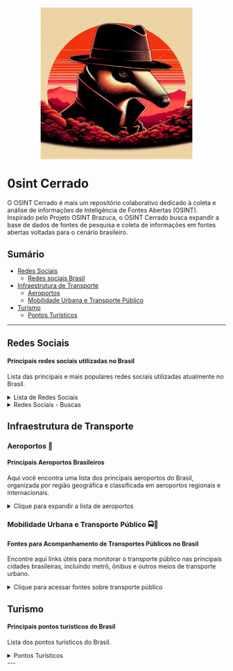 <h1 align="center">
  <br>
  <img src="img/logo.jpg" width="350px" style="display: block; margin: 0 auto;">
</h1>


# 0sint Cerrado
O OSINT Cerrado é mais um repositório colaborativo dedicado à coleta e análise de informações de Inteligência de Fontes Abertas (OSINT). Inspirado pelo Projeto OSINT Brazuca, o OSINT Cerrado busca expandir a base de dados de fontes de pesquisa e coleta de informações em fontes abertas voltadas para o cenário brasileiro.

## Sumário

- [Redes Sociais](#redes_sociais)
  - [Redes sociais Brasil](#rsb)
- [Infraestrutura de Transporte](#infraestrutura-de-transporte)
  - [Aeroportos](#aeroportos)
  - [Mobilidade Urbana e Transporte Público](#mobilidade-urbana-e-transporte-publico)
- [Turismo](#turismo)
  - [Pontos Turísticos](#pontos)

---

## Redes Sociais <a name="redes_sociais"></a>
#### Principais redes sociais utilizadas no Brasil

Lista das principais e mais populares redes sociais utilizadas atualmente no Brasil.
<details>
  <summary>Lista de Redes Sociais</summary>

| Rede Social          | Descrição                                              | Tipo de Uso                        | Público-Alvo                  |
|----------------------|--------------------------------------------------------|------------------------------------|-------------------------------|
| **WhatsApp**          | Aplicativo de mensagens instantâneas                   | Comunicação, Grupos, Negócios      | Geral                         |
| **Instagram**         | Rede de compartilhamento de fotos e vídeos             | Entretenimento, Marketing, Vendas  | Jovens e Adultos              |
| **Facebook**          | Rede social de compartilhamento de conteúdo            | Notícias, Grupos, Comunicação      | Adultos e Idosos              |
| **TikTok**            | Plataforma de vídeos curtos e entretenimento           | Entretenimento, Marketing, Criadores | Jovens e Adolescentes        |
| **YouTube**           | Plataforma de vídeos e streaming                       | Educação, Entretenimento, Negócios | Geral                         |
| **Twitter (X)**       | Rede de microblogging                                  | Notícias, Discussões, Debates      | Jornalistas, Políticos, Público Geral |
| **LinkedIn**          | Rede profissional de networking                        | Networking, Recrutamento, Negócios | Profissionais e Executivos    |
| **Telegram**          | Aplicativo de mensagens instantâneas                   | Grupos, Comunicação, Conteúdo      | Jovens, Adultos, Tecnologia   |
| **Pinterest**         | Plataforma de compartilhamento de ideias visuais       | Inspiração, Negócios, Hobbies      | Criativos, Profissionais      |
| **Kwai**              | Plataforma de vídeos curtos, semelhante ao TikTok      | Entretenimento, Vídeos virais      | Jovens e Adultos              |
| **Snapchat**          | Aplicativo de mensagens com foco em fotos e vídeos curtos | Entretenimento, Comunicação      | Adolescentes e Jovens         |
| **Twitch**            | Plataforma de streaming ao vivo, principalmente de games | Streaming, Entretenimento        | Gamers, Jovens                |

</details>

<details>
  <summary>Redes Sociais - Buscas </summary>

## Facebook, Instagram, TikTok, Linkedin  
- [Search People](https://freepeoplesearchtool.com/#gsc.tab=0)
- [Linkedin data extractor](https://ollie-boyd.github.io/Linkedin-post-timestamp-extractor/)
- [Facebook ID](https://lookup-id.com/)
- [Comment Picker - Instagram](https://commentpicker.com/instagram-username.php)
- [Face Checker](https://facecheck.id/pt)
- [HighSocial - TikTok](https://www.highsocial.com/pt-br/find-tiktok-user-id/)
- [TikTok data extractor](https://bellingcat.github.io/tiktok-timestamp/)
- [TikTok-Trends](https://ads.tiktok.com/business/creativecenter/inspiration/popular/hashtag/pc/en?from=001114)
- [Kik-Usernames](https://kikusernames.com/country/BR?page=1)

## Telegram
- [Telegago](https://cse.google.com/cse?&cx=006368593537057042503:efxu7xprihg#gsc.tab=0)
- [Telegram Search Engine](https://xtea.io/ts_en.html#gsc.tab=0)
- [Telegram Store](https://pt.telegram-store.com/)
- [TelegramDB](https://www.telegramdb.org/)
- [Telegram Channels](https://telegramchannels.me/)
- [TGRAM Search](https://pt.tgramsearch.com/)
- [TG-ME](https://www.tg-me.com/br)
- [Universal Bot](https://t.me/UniversalSearchEasyBot)

## WhatsApp
- [Grupos de Whatts](https://www.gruposdewhatss.com.br/)
- [Link de Grupo](https://linkdegrupo.com.br/)
- [Whats de Grupo](https://whatsdegrupo.com/)

</details>



## Infraestrutura de Transporte <a name="infraestrutura-de-transporte"></a>

### Aeroportos 🛬 <a name="aeroportos"></a>
#### Principais Aeroportos Brasileiros

Aqui você encontra uma lista dos principais aeroportos do Brasil, organizada por região geográfica e classificada em aeroportos regionais e internacionais.


<details>
  <summary>Clique para expandir a lista de aeroportos</summary>

| Nome                                                                                     | Cidade/Estado                | Região Geográfica | Tipo         |
|------------------------------------------------------------------------------------------|------------------------------|-------------------|--------------|
| Aeroporto Internacional de Guarulhos - Governador André Franco Montoro (GRU)           | Guarulhos                    | Sudeste           | Internacional |
| Aeroporto de Congonhas - São Paulo (CGH)                                               | São Paulo                    | Sudeste           | Regional      |
| Aeroporto Internacional de Viracopos - Campinas (VCP)                                  | Campinas                     | Sudeste           | Internacional |
| Aeroporto de São José dos Campos - Professor Urbano Ernesto Stumpf (SJK)               | São José dos Campos          | Sudeste           | Regional      |
| Aeroporto Estadual de Ribeirão Preto - Leite Lopes (RAO)                               | Ribeirão Preto               | Sudeste           | Regional      |
| Aeroporto de Sorocaba - Bertram Luiz Leupolz (SZB)                                     | Sorocaba                     | Sudeste           | Regional      |
| Aeroporto Estadual de Bauru - Arealva (BAU)                                           | Bauru                        | Sudeste           | Regional      |
| Aeroporto de Presidente Prudente - João Ribeiro de Barros (PPB)                        | Presidente Prudente          | Sudeste           | Regional      |
| Aeroporto Estadual de Marília - Frank Miloye Milenkowichi (MII)                        | Marília                      | Sudeste           | Regional      |
| Aeroporto de Araraquara - (AQA)                                                        | Araraquara                   | Sudeste           | Regional      |
| Aeroporto Internacional Afonso Pena - Curitiba (CWB)                                   | Curitiba                     | Sul               | Internacional |
| Aeroporto de Londrina - Londrina (LDB)                                                 | Londrina                     | Sul               | Regional      |
| Aeroporto de Foz do Iguaçu - Cataratas (IGU)                                          | Foz do Iguaçu               | Sul               | Internacional |
| Aeroporto de Maringá - Regional de Maringá (MGF)                                       | Maringá                     | Sul               | Regional      |
| Aeroporto de Cascavel - Cascavel (CAC)                                                 | Cascavel                     | Sul               | Regional      |
| Aeroporto de Ponta Grossa - Ponta Grossa (PGD)                                        | Ponta Grossa                | Sul               | Regional      |
| Aeroporto Internacional Hercílio Luz - Florianópolis (FLN)                             | Florianópolis                | Sul               | Internacional |
| Aeroporto de Navegantes - Ministro Victor Konder (NVT)                                 | Navegantes                   | Sul               | Regional      |
| Aeroporto de Chapecó - Serafin Enoss Bertaso (XAP)                                     | Chapecó                      | Sul               | Regional      |
| Aeroporto de Joinville - Lauro Carneiro de Loyola (JOI)                               | Joinville                    | Sul               | Regional      |
| Aeroporto de Lages - Lages (LAJ)                                                       | Lages                        | Sul               | Regional      |
| Aeroporto Internacional Salgado Filho - Porto Alegre (POA)                             | Porto Alegre                 | Sul               | Internacional |
| Aeroporto de Caxias do Sul - Caxias do Sul (CXJ)                                     | Caxias do Sul               | Sul               | Regional      |
| Aeroporto de Passo Fundo - Passo Fundo (PPF)                                          | Passo Fundo                  | Sul               | Regional      |
| Aeroporto de Pelotas - Pelotas (PET)                                                   | Pelotas                      | Sul               | Regional      |
| Aeroporto de Santa Maria - Santa Maria (RIA)                                           | Santa Maria                  | Sul               | Regional      |
| Aeroporto de Uruguaiana - Rubem Berta (URG)                                           | Uruguaiana                   | Sul               | Regional      |
| Aeroporto Internacional de Salvador - Deputado Luís Eduardo Magalhães (SSA)           | Salvador                     | Nordeste          | Internacional |
| Aeroporto de Porto Seguro - Porto Seguro (BPS)                                         | Porto Seguro                 | Nordeste          | Regional      |
| Aeroporto de Ilhéus - Jorge Amado (IOS)                                               | Ilhéus                       | Nordeste          | Regional      |
| Aeroporto de Barreiras - Barreiras (BRA)                                              | Barreiras                    | Nordeste          | Regional      |
| Aeroporto Internacional do Recife - Gilberto Freyre (REC)                             | Recife                       | Nordeste          | Internacional |
| Aeroporto de Petrolina - Senador Nilo Coelho (PNB)                                    | Petrolina                    | Nordeste          | Regional      |
| Aeroporto Internacional de Fortaleza - Pinto Martins (FOR)                            | Fortaleza                    | Nordeste          | Internacional |
| Aeroporto de Jericoacoara - Jericoacoara (JJD)                                       | Jijoca de Jericoacoara      | Nordeste          | Regional      |
| Aeroporto de Aracati - Aracati (ARU)                                                  | Aracati                      | Nordeste          | Regional      |
| Aeroporto Internacional de Natal - Governador Aluízio Alves (NAT)                     | São Gonçalo do Amarante     | Nordeste          | Internacional |
| Aeroporto Internacional Presidente Castro Pinto - João Pessoa (JPA)                    | João Pessoa                  | Nordeste          | Internacional |
| Aeroporto de Campina Grande - Campina Grande (CPV)                                   | Campina Grande               | Nordeste          | Regional      |
| Aeroporto Internacional Zumbi dos Palmares - Maceió (MCZ)                             | Maceió                       | Nordeste          | Internacional |
| Aeroporto de Aracaju - Santa Maria (AJU)                                              | Aracaju                      | Nordeste          | Internacional |
| Aeroporto Internacional Eduardo Gomes - Manaus (MAO)                                  | Manaus                       | Norte             | Internacional |
| Aeroporto de Tabatinga - Tabatinga (TBT)                                             | Tabatinga                    | Norte             | Regional      |
| Aeroporto de Tefé - Tefé (TEF)                                                         | Tefé                         | Norte             | Regional      |
| Aeroporto Internacional de Belém - Val de Cans (BEL)                                  | Belém                        | Norte             | Internacional |
| Aeroporto de Santarém - Santarém (STM)                                               | Santarém                     | Norte             | Regional      |
| Aeroporto de Marabá - Marabá (MAB)                                                    | Marabá                       | Norte             | Regional      |
| Aeroporto de Altamira - Altamira (ALT)                                                | Altamira                     | Norte             | Regional      |
| Aeroporto Internacional de Rio Branco - Plácido de Castro (RBR)                       | Rio Branco                   | Norte             | Internacional |
| Aeroporto de Cruzeiro do Sul - Cruzeiro do Sul (CZS)                                  | Cruzeiro do Sul             | Norte             | Regional      |
| Aeroporto Internacional de Porto Velho - Governador Jorge Teixeira (PVH)              | Porto Velho                  | Norte             | Internacional |
| Aeroporto Internacional de Boa Vista - Atlas Brasil Cantanhede (BVB)                  | Boa Vista                    | Norte             | Internacional |
| Aeroporto de Palmas - Palmas (PMW)                                                    | Palmas                       | Norte             | Internacional |
| Aeroporto Internacional de Brasília - Presidente Juscelino Kubitschek (BSB)           | Brasília                     | Centro-Oeste     | Internacional |
| Aeroporto Internacional de Goiânia - Santa Genoveva (GYN)                             | Goiânia                     | Centro-Oeste     | Internacional |
| Aeroporto de Caldas Novas - Caldas Novas (CLV)                                       | Caldas Novas                 | Centro-Oeste     | Regional      |
| Aeroporto Internacional Marechal Rondon - Cuiabá (CGB)                                | Cuiabá                       | Centro-Oeste     | Internacional |
| Aeroporto de Rondonópolis - Rondonópolis (ROO)                                        | Rondonópolis                 | Centro-Oeste     | Regional      |
| Aeroporto de Sinop - Sinop (OPS)                                                      | Sinop                        | Centro-Oeste     | Regional      |
| Aeroporto de Alta Floresta - Alta Floresta (AFL)                                      | Alta Floresta               | Centro-Oeste     | Regional      |
| Aeroporto Internacional de Campo Grande - Campo Grande (CGR)                          | Campo Grande                 | Centro-Oeste     | Internacional |
| Aeroporto de Corumbá - Corumbá (CMG)                                                  | Corumbá                     | Centro-Oeste     | Regional      |
| Aeroporto de Dourados - Dourados (DOU)                                                | Dourados                    | Centro-Oeste     | Regional      |
--------------------------------------------------------------------------------------------------------------------------------------------------

</details>



### Mobilidade Urbana e Transporte Público  🚍🚉 <a name="mobilidade-urbana-e-transporte-publico"></a>
#### Fontes para Acompanhamento de Transportes Públicos no Brasil

Encontre aqui links úteis para monitorar o transporte público nas principais cidades brasileiras, incluindo metrô, ônibus e outros meios de transporte urbano.

<details>
  <summary>Clique para acessar fontes sobre transporte público</summary>

- [Moovit - Transporte Público no Brasil](https://moovitapp.com/index/pt-br/transporte_p%C3%BAblico-Brazil)
- [Metrô de São Paulo](https://www.metro.sp.gov.br/)
- [Companhia Paulista de Trens Metropolitanos (CPTM)](https://www.cptm.sp.gov.br/)
</details>

## Turismo <a name="turismo"></a>
#### Principais pontos turísticos do Brasil

Lista dos pontos turísticos do Brasil.
<details>
   <summary>Pontos Turísticos</summary>
| Nome                                         | Cidade                      | Estado                  | Região Geográfica     |
|----------------------------------------------|----------------------------|-------------------------|-----------------------|
| Cristo Redentor                              | Rio de Janeiro             | Rio de Janeiro          | Sudeste               |
| Pão de Açúcar                                | Rio de Janeiro             | Rio de Janeiro          | Sudeste               |
| Cataratas do Iguaçu                         | Foz do Iguaçu             | Paraná                  | Sul                   |
| Parque Nacional da Chapada dos Veadeiros    | Alto Paraíso de Goiás      | Goiás                   | Centro-Oeste          |
| Amazônia                                     | Manaus                     | Amazonas                | Norte                 |
| Pelourinho                                   | Salvador                   | Bahia                   | Nordeste              |
| Praia do Forte                               | Mata de São João           | Bahia                   | Nordeste              |
| Ilha Grande                                  | Angra dos Reis             | Rio de Janeiro          | Sudeste               |
| Bonito                                       | Bonito                     | Mato Grosso do Sul     | Centro-Oeste          |
| Lençóis Maranhenses                          | Barreirinhas               | Maranhão                | Nordeste              |
| Fernando de Noronha                          | Fernando de Noronha        | Pernambuco              | Nordeste              |
| Pantanal                                     | Corumbá                    | Mato Grosso do Sul     | Centro-Oeste          |
| Parque Nacional de Jericoacoara             | Jericoacoara               | Ceará                   | Nordeste              |
| Centro Histórico de Ouro Preto               | Ouro Preto                 | Minas Gerais            | Sudeste               |
| Beto Carrero World                           | Penha                      | Santa Catarina          | Sul                   |
| Museu do Amanhã                              | Rio de Janeiro             | Rio de Janeiro          | Sudeste               |
| Parque Ibirapuera                           | São Paulo                  | São Paulo               | Sudeste               |
| Foz do Iguaçu                               | Foz do Iguaçu             | Paraná                  | Sul                   |
| Teatro Amazonas                              | Manaus                     | Amazonas                | Norte                 |
| Serra Gaúcha                                 | Gramado                    | Rio Grande do Sul      | Sul                   |
| Parque Nacional da Serra dos Órgãos         | Petrópolis                 | Rio de Janeiro          | Sudeste               |
| Praia de Copacabana                          | Rio de Janeiro             | Rio de Janeiro          | Sudeste               |
| Parque Nacional do Itatiaia                  | Itatiaia                  | Minas Gerais            | Sudeste               |
| Chapada Diamantina                           | Lençóis                    | Bahia                   | Nordeste              |
| Parque Nacional da Serra da Capivara        | São Raimundo Nonato       | Piauí                   | Nordeste              |
| Parque Nacional de Aparados da Serra        | Cambará do Sul            | Rio Grande do Sul      | Sul                   |
| Ilha do Cardoso                              | Cananéia                  | São Paulo               | Sudeste               |
| Parque Nacional de Superagüi                | Superagüi                 | Paraná                  | Sul                   |
| Parque Nacional de Brasília                   | Brasília                   | Distrito Federal        | Centro-Oeste          |
| Museu de Arte de São Paulo                  | São Paulo                  | São Paulo               | Sudeste               |
| Parque Nacional da Tijuca                    | Rio de Janeiro             | Rio de Janeiro          | Sudeste               |
| Catedral de Brasília                         | Brasília                   | Distrito Federal        | Centro-Oeste          |
| Roda Gigante de São Paulo                    | São Paulo                  | São Paulo               | Sudeste               |
| Parque Nacional da Serra dos Órgãos         | Petrópolis                 | Rio de Janeiro          | Sudeste               |
| Museu Nacional                                | Rio de Janeiro             | Rio de Janeiro          | Sudeste               |
| Porto de Galinhas                            | Ipojuca                    | Pernambuco              | Nordeste              |
| Parque Nacional da Chapada dos Guimarães    | Chapada dos Guimarães     | Mato Grosso             | Centro-Oeste          |
| Museu da Língua Portuguesa                   | São Paulo                  | São Paulo               | Sudeste               |
| Praia de Jericoacoara                        | Jericoacoara               | Ceará                   | Nordeste              |
| Parque Nacional de Jericoacoara             | Jericoacoara               | Ceará                   | Nordeste              |
| Parque Estadual de Vila Velha               | Vila Velha                | Espírito Santo          | Sudeste               |
| Parque Nacional da Serra do Cipó            | Serra do Cipó             | Minas Gerais            | Sudeste               |
| Parque Nacional do Iguaçu                   | Foz do Iguaçu             | Paraná                  | Sul                   |
| Parque Nacional de Catimbau                 | Buíque                     | Pernambuco              | Nordeste              |
| Parque Nacional da Serra da Canastra        | São Roque de Minas        | Minas Gerais            | Sudeste               |
| Parque Nacional de São Joaquim              | São Joaquim               | Santa Catarina          | Sul                   |
| Parque Nacional do Pantanal                 | Poconé                     | Mato Grosso do Sul     | Centro-Oeste          |
| Parque Estadual da Serra do Mar             | São Paulo                  | São Paulo               | Sudeste               |
| Parque Nacional do Caparaó                  | Dores do Rio Preto        | Minas Gerais            | Sudeste               |
| Parque Nacional de Brasília                  | Brasília                   | Distrito Federal        | Centro-Oeste          |
| Parque Estadual do Ibitipoca                | Lima Duarte               | Minas Gerais            | Sudeste               |
| Parque Estadual do Rio Doce                 | Linhares                  | Espírito Santo          | Sudeste               |
| Parque Nacional do Monte Roraima            | Roraima                   | Roraima                 | Norte                 |
| Parque Nacional da Serra do Sudeste         | Conservatória             | Rio de Janeiro          | Sudeste               |
| Parque Estadual da Pedra Branca             | Rio de Janeiro             | Rio de Janeiro          | Sudeste               |
| Parque Nacional de Anavilhanas              | Novo Airão                | Amazonas                | Norte                 |
| Parque Nacional da Chapada dos Guimarães    | Chapada dos Guimarães     | Mato Grosso             | Centro-Oeste          |
| Parque Nacional da Serra da Capivara        | São Raimundo Nonato       | Piauí                   | Nordeste              |
| Parque Nacional de Jericoacoara             | Jericoacoara               | Ceará                   | Nordeste              |
| Parque Nacional do Itatiaia                 | Itatiaia                  | Minas Gerais            | Sudeste               |
| Parque Nacional da Serra dos Órgãos         | Petrópolis                 | Rio de Janeiro          | Sudeste               |
| Parque Nacional da Chapada dos Veadeiros    | Alto Paraíso de Goiás     | Goiás                   | Centro-Oeste          |
| Parque Nacional da Tijuca                    | Rio de Janeiro             | Rio de Janeiro          | Sudeste               |
| Parque Estadual de Vila Velha               | Vila Velha                | Espírito Santo          | Sudeste               |
| Parque Nacional da Serra da Canastra        | São Roque de Minas        | Minas Gerais            | Sudeste               |
| Parque Nacional do Pantanal                 | Poconé                     | Mato Grosso do Sul     | Centro-Oeste          |
| Parque Nacional de Superagüi                | Superagüi                 | Paraná                  | Sul                   |
| Parque Nacional da Chapada dos Guimarães    | Chapada dos Guimarães     | Mato Grosso             | Centro-Oeste          |
| Parque Nacional da Serra do Cipó            | Serra do Cipó             | Minas Gerais            | Sudeste               |
| Parque Nacional do Iguaçu                   | Foz do Iguaçu             | Paraná                  | Sul                   |
| Parque Estadual do Ibitipoca                | Lima Duarte               | Minas Gerais            | Sudeste               |
| Parque Nacional da Tijuca                    | Rio de Janeiro             | Rio de Janeiro          | Sudeste               |
| Parque Nacional de Brasília                  | Brasília                   | Distrito Federal        | Centro-Oeste          |
| Parque Nacional do Caparaó                  | Dores do Rio Preto        | Minas Gerais            | Sudeste               |
| Parque Nacional da Serra da Canastra        | São Roque de Minas        | Minas Gerais            | Sudeste               |
| Parque Nacional da Serra dos Órgãos         | Petrópolis                 | Rio de Janeiro          | Sudeste               |
| Parque Nacional do Pantanal                 | Poconé                     | Mato Grosso do Sul     | Centro-Oeste          |
| Parque Nacional da Serra do Cipó            | Serra do Cipó             | Minas Gerais            | Sudeste               |
| Parque Estadual da Pedra Branca             | Rio de Janeiro             | Rio de Janeiro          | Sudeste               |
| Parque Estadual do Rio Doce                 | Linhares                  | Espírito Santo          | Sudeste               |
| Parque Nacional de Anavilhanas              | Novo Airão                | Amazonas                | Norte                 |

</details>
---

